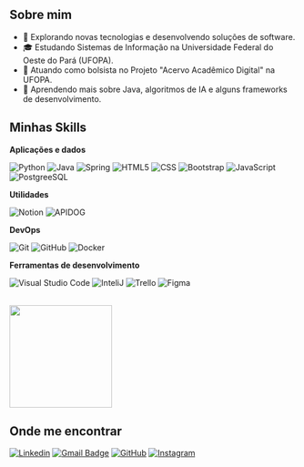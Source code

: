 
## Sobre mim

- 🤔 Explorando novas tecnologias e desenvolvendo soluções de software.
- 🎓 Estudando Sistemas de Informação na Universidade Federal do Oeste do Pará (UFOPA).
- 💼 Atuando como bolsista no Projeto "Acervo Acadêmico Digital" na UFOPA.
- 🌱 Aprendendo mais sobre Java, algoritmos de IA e alguns frameworks de desenvolvimento.

## Minhas Skills

**Aplicações e dados**

![Python](https://img.shields.io/badge/Python-14354C?style=for-the-badge&logo=python&logoColor=white)
![Java](https://img.shields.io/badge/Java-ED8B00?style=for-the-badge&logo=java&logoColor=white)
![Spring](https://img.shields.io/badge/Spring-6DB33F?style=for-the-badge&logo=spring&logoColor=white)
![HTML5](https://img.shields.io/badge/HTML5-E34F26?style=for-the-badge&logo=html5&logoColor=white)
![CSS](https://img.shields.io/badge/CSS3-1572B6?style=for-the-badge&logo=css3&logoColor=white)
![Bootstrap](https://img.shields.io/badge/Bootstrap-563D7C?style=for-the-badge&logo=bootstrap&logoColor=white)
![JavaScript](https://img.shields.io/badge/JavaScript-F7DF1E?style=for-the-badge&logo=javascript&logoColor=black)
![PostgreeSQL](https://img.shields.io/badge/PostgreSQL-316192?style=for-the-badge&logo=postgresql&logoColor=white)

**Utilidades**

![Notion](https://img.shields.io/badge/-Notion-333333?style=for-the-badge&logo=notion&logoColor=white)
![APIDOG](https://img.shields.io/badge/-APIDOG-333333?style=for-the-badge&logo=api&logoColor=white)


**DevOps**

![Git](https://img.shields.io/badge/-Git-333333?style=for-the-badge&logo=git)
![GitHub](https://img.shields.io/badge/-GitHub-333333?style=for-the-badge&logo=github)
![Docker](https://img.shields.io/badge/-Docker-333333?style=for-the-badge&logo=docker)

**Ferramentas de desenvolvimento**

![Visual Studio Code](https://img.shields.io/badge/-Visual%20Studio%20Code-333333?style=for-the-badge&logo=visual-studio-code&logoColor=007ACC)
![InteliJ](https://img.shields.io/badge/-Intellij-333333?style=for-the-badge&logo=intellij-idea&logoColor=00000)
![Trello](https://img.shields.io/badge/-Trello-333333?style=for-the-badge&logo=trello&logoColor=007ACC)
![Figma](https://img.shields.io/badge/-Figma-333333?style=for-the-badge&logo=figma&logoColor=007ACC)

<br/>

<a href="https://github.com/Harry120705" title="Perfil do Harry">
  <img height="180em" src="https://github-readme-stats.vercel.app/api?username=Harry120705&theme=dracula&show_icons=true" />
</a>

## Onde me encontrar

[![Linkedin](https://img.shields.io/badge/-Linkedin-blue?style=for-the-badge&logo=Linkedin&logoColor=white&link=www.linkedin.com/in/harrison-carvalho-b19879291)](www.linkedin.com/in/harrison-carvalho-b19879291)
[![Gmail Badge](https://img.shields.io/badge/-hahcarvalho@gmail.com-006bed?style=for-the-badge&logo=Gmail&logoColor=white&link=mailto:hahcarvalho@gmail.com)](mailto:hahcarvalho@gmail.com)
[![GitHub](https://img.shields.io/badge/GitHub-100000?style=for-the-badge&logo=github&logoColor=white)](https://github.com/Harry120705)
[![Instagram](https://img.shields.io/badge/Instagram-E4405F?style=for-the-badge&logo=instagram&logoColor=white)](https://www.instagram.com/carvalho_0388/)
